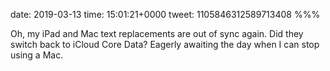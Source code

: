date: 2019-03-13
time: 15:01:21+0000
tweet: 1105846312589713408
%%%

Oh, my iPad and Mac text replacements are out of sync again. Did they switch back to iCloud Core Data? Eagerly awaiting the day when I can stop using a Mac.
